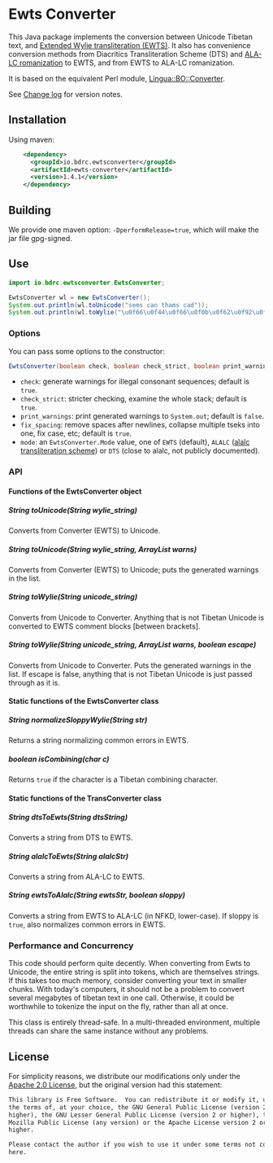 # Ewts Converter

This Java package implements the conversion between Unicode Tibetan text, and [Extended Wylie transliteration (EWTS)](http://www.thlib.org/reference/transliteration/#essay=/thl/ewts/). It also has convenience conversion methods from Diacritics Transliteration Scheme (DTS) and [ALA-LC romanization](https://www.loc.gov/catdir/cpso/romanization/tibetan.pdf) to EWTS, and from EWTS to ALA-LC romanization.

It is based on the equivalent Perl module, [Lingua::BO::Converter](http://www.digitaltibetan.org/cgi-bin/wylie.pl).

See [Change log](CHANGELOG.md) for version notes.

## Installation

Using maven:

```xml
    <dependency>
      <groupId>io.bdrc.ewtsconverter</groupId>
      <artifactId>ewts-converter</artifactId>
      <version>1.4.1</version>
    </dependency>
```

## Building

We provide one maven option: `-DperformRelease=true`, which will make the jar file gpg-signed.

## Use

```java
import io.bdrc.ewtsconverter.EwtsConverter;

EwtsConverter wl = new EwtsConverter();
System.out.println(wl.toUnicode("sems can thams cad"));
System.out.println(wl.toWylie("\u0f66\u0f44\u0f66\u0f0b\u0f62\u0f92\u0fb1\u0f66\u000a"));
```

### Options

You can pass some options to the constructor:

```java
EwtsConverter(boolean check, boolean check_strict, boolean print_warnings, boolean fix_spacing, Mode mode)
```

- `check`: generate warnings for illegal consonant sequences; default is `true`.
- `check_strict`: stricter checking, examine the whole stack; default is `true`.
- `print_warnings`: print generated warnings to `System.out`; default is `false`.
- `fix_spacing`: remove spaces after newlines, collapse multiple tseks into one, fix case, etc; default is `true`.
- `mode`: an `EwtsConverter.Mode` value, one of `EWTS` (default), `ALALC` ([alalc transliteration scheme](https://www.loc.gov/catdir/cpso/romanization/tibetan.pdf)) or `DTS` (close to alalc, not publicly documented).

### API

#### Functions of the EwtsConverter object

##### String toUnicode(String wylie_string)

Converts from Converter (EWTS) to Unicode.

##### String toUnicode(String wylie_string, ArrayList<String> warns)

Converts from Converter (EWTS) to Unicode; puts the generated warnings in the list.

##### String toWylie(String unicode_string)

Converts from Unicode to Converter. Anything that is not Tibetan Unicode is converted to EWTS comment blocks [between brackets].

##### String toWylie(String unicode_string, ArrayList<String> warns, boolean escape)

Converts from Unicode to Converter. Puts the generated warnings in the list. If escape is false, anything that is not Tibetan Unicode is just passed through as it is.

#### Static functions of the EwtsConverter class

##### String normalizeSloppyWylie(String str)

Returns a string normalizing common errors in EWTS.

##### boolean isCombining(char c)

Returns `true` if the character is a Tibetan combining character.

#### Static functions of the TransConverter class

##### String dtsToEwts(String dtsString)

Converts a string from DTS to EWTS.

##### String alalcToEwts(String alalcStr)

Converts a string from ALA-LC to EWTS.

##### String ewtsToAlalc(String ewtsStr, boolean sloppy)

Converts a string from EWTS to ALA-LC (in NFKD, lower-case). If sloppy is `true`, also normalizes common errors in EWTS.

### Performance and Concurrency

This code should perform quite decently.  When converting from Ewts to
Unicode, the entire string is split into tokens, which are themselves
strings.  If this takes too much memory, consider converting your text in
smaller chunks.  With today's computers, it should not be a problem to
convert several megabytes of tibetan text in one call.  Otherwise, it could
be worthwhile to tokenize the input on the fly, rather than all at once.

This class is entirely thread-safe.  In a multi-threaded environment,
multiple threads can share the same instance without any problems.

## License

For simplicity reasons, we distribute our modifications only under the [Apache 2.0 License](LICENSE), but the original version had this statement:

```txt
This library is Free Software.  You can redistribute it or modify it, under
the terms of, at your choice, the GNU General Public License (version 2 or
higher), the GNU Lesser General Public License (version 2 or higher), the
Mozilla Public License (any version) or the Apache License version 2 or
higher.

Please contact the author if you wish to use it under some terms not covered
here.
```
